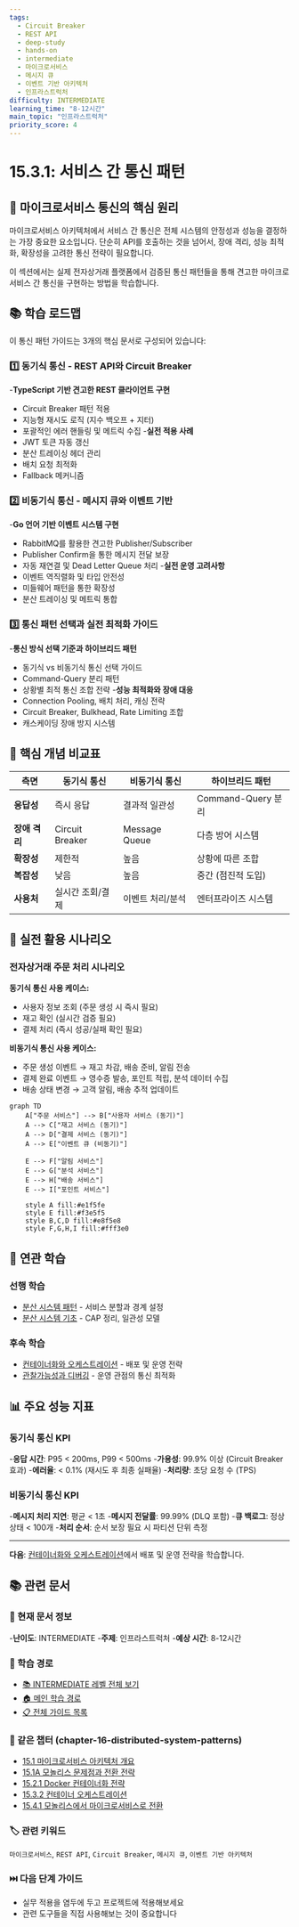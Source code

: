 ```yaml
---
tags:
  - Circuit Breaker
  - REST API
  - deep-study
  - hands-on
  - intermediate
  - 마이크로서비스
  - 메시지 큐
  - 이벤트 기반 아키텍처
  - 인프라스트럭처
difficulty: INTERMEDIATE
learning_time: "8-12시간"
main_topic: "인프라스트럭처"
priority_score: 4
---
```


# 15.3.1: 서비스 간 통신 패턴

## 🎯 마이크로서비스 통신의 핵심 원리

마이크로서비스 아키텍처에서 서비스 간 통신은 전체 시스템의 안정성과 성능을 결정하는 가장 중요한 요소입니다. 단순히 API를 호출하는 것을 넘어서, 장애 격리, 성능 최적화, 확장성을 고려한 통신 전략이 필요합니다.

이 섹션에서는 실제 전자상거래 플랫폼에서 검증된 통신 패턴들을 통해 견고한 마이크로서비스 간 통신을 구현하는 방법을 학습합니다.

## 📚 학습 로드맵

이 통신 패턴 가이드는 3개의 핵심 문서로 구성되어 있습니다:

### 1️⃣ 동기식 통신 - REST API와 Circuit Breaker

-**TypeScript 기반 견고한 REST 클라이언트 구현**

- Circuit Breaker 패턴 적용
- 지능형 재시도 로직 (지수 백오프 + 지터)
- 포괄적인 에러 핸들링 및 메트릭 수집
-**실전 적용 사례**
- JWT 토큰 자동 갱신
- 분산 트레이싱 헤더 관리
- 배치 요청 최적화
- Fallback 메커니즘

### 2️⃣ 비동기식 통신 - 메시지 큐와 이벤트 기반

-**Go 언어 기반 이벤트 시스템 구현**

- RabbitMQ를 활용한 견고한 Publisher/Subscriber
- Publisher Confirm을 통한 메시지 전달 보장
- 자동 재연결 및 Dead Letter Queue 처리
-**실전 운영 고려사항**
- 이벤트 역직렬화 및 타입 안전성
- 미들웨어 패턴을 통한 확장성
- 분산 트레이싱 및 메트릭 통합

### 3️⃣ 통신 패턴 선택과 실전 최적화 가이드

-**통신 방식 선택 기준과 하이브리드 패턴**

- 동기식 vs 비동기식 통신 선택 가이드
- Command-Query 분리 패턴
- 상황별 최적 통신 조합 전략
-**성능 최적화와 장애 대응**
- Connection Pooling, 배치 처리, 캐싱 전략
- Circuit Breaker, Bulkhead, Rate Limiting 조합
- 캐스케이딩 장애 방지 시스템

## 🎯 핵심 개념 비교표

| 측면 | 동기식 통신 | 비동기식 통신 | 하이브리드 패턴 |
|------|-------------|---------------|-----------------|
|**응답성**| 즉시 응답 | 결과적 일관성 | Command-Query 분리 |
|**장애 격리**| Circuit Breaker | Message Queue | 다층 방어 시스템 |
|**확장성**| 제한적 | 높음 | 상황에 따른 조합 |
|**복잡성**| 낮음 | 높음 | 중간 (점진적 도입) |
|**사용처**| 실시간 조회/결제 | 이벤트 처리/분석 | 엔터프라이즈 시스템 |

## 🚀 실전 활용 시나리오

### 전자상거래 주문 처리 시나리오

**동기식 통신 사용 케이스:**

- 사용자 정보 조회 (주문 생성 시 즉시 필요)
- 재고 확인 (실시간 검증 필요)
- 결제 처리 (즉시 성공/실패 확인 필요)

**비동기식 통신 사용 케이스:**

- 주문 생성 이벤트 → 재고 차감, 배송 준비, 알림 전송
- 결제 완료 이벤트 → 영수증 발송, 포인트 적립, 분석 데이터 수집
- 배송 상태 변경 → 고객 알림, 배송 추적 업데이트

```mermaid
graph TD
    A["주문 서비스"] --> B["사용자 서비스 (동기)"] 
    A --> C["재고 서비스 (동기)"]
    A --> D["결제 서비스 (동기)"]
    A --> E["이벤트 큐 (비동기)"]
    
    E --> F["알림 서비스"]
    E --> G["분석 서비스"]
    E --> H["배송 서비스"]
    E --> I["포인트 서비스"]
    
    style A fill:#e1f5fe
    style E fill:#f3e5f5
    style B,C,D fill:#e8f5e8
    style F,G,H,I fill:#fff3e0
```

## 🔗 연관 학습

### 선행 학습

- [분산 시스템 패턴](../chapter-16-distributed-system-patterns/index.md) - 서비스 분할과 경계 설정
- [분산 시스템 기초](../chapter-14-distributed-systems/index.md) - CAP 정리, 일관성 모델

### 후속 학습

- [컨테이너화와 오케스트레이션](./15-03-02-containerization-orchestration.md) - 배포 및 운영 전략
- [관찰가능성과 디버깅](../chapter-12-observability-debugging/index.md) - 운영 관점의 통신 최적화

## 📊 주요 성능 지표

### 동기식 통신 KPI

-**응답 시간**: P95 < 200ms, P99 < 500ms
-**가용성**: 99.9% 이상 (Circuit Breaker 효과)
-**에러율**: < 0.1% (재시도 후 최종 실패율)
-**처리량**: 초당 요청 수 (TPS)

### 비동기식 통신 KPI

-**메시지 처리 지연**: 평균 < 1초
-**메시지 전달률**: 99.99% (DLQ 포함)
-**큐 백로그**: 정상 상태 < 100개
-**처리 순서**: 순서 보장 필요 시 파티션 단위 측정

---

**다음**: [컨테이너화와 오케스트레이션](./15-03-02-containerization-orchestration.md)에서 배포 및 운영 전략을 학습합니다.

## 📚 관련 문서

### 📖 현재 문서 정보

-**난이도**: INTERMEDIATE
-**주제**: 인프라스트럭처
-**예상 시간**: 8-12시간

### 🎯 학습 경로

- [📚 INTERMEDIATE 레벨 전체 보기](../learning-paths/intermediate/)
- [🏠 메인 학습 경로](../learning-paths/)
- [📋 전체 가이드 목록](../README.md)

### 📂 같은 챕터 (chapter-16-distributed-system-patterns)

- [15.1 마이크로서비스 아키텍처 개요](./15-01-01-microservices-architecture-overview.md)
- [15.1A 모놀리스 문제점과 전환 전략](./15-04-01-monolith-to-microservices.md)
- [15.2.1 Docker 컨테이너화 전략](./15-02-01-docker-containerization.md)
- [15.3.2 컨테이너 오케스트레이션](./15-03-02-containerization-orchestration.md)
- [15.4.1 모놀리스에서 마이크로서비스로 전환](./15-04-01-monolith-to-microservices.md)

### 🏷️ 관련 키워드

`마이크로서비스`, `REST API`, `Circuit Breaker`, `메시지 큐`, `이벤트 기반 아키텍처`

### ⏭️ 다음 단계 가이드

- 실무 적용을 염두에 두고 프로젝트에 적용해보세요
- 관련 도구들을 직접 사용해보는 것이 중요합니다
